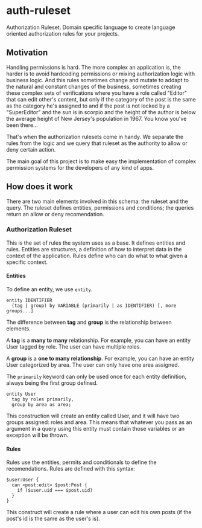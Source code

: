 auth-ruleset
============
Authorization Ruleset. Domain specific language to create language oriented authorization rules for your projects.

## Motivation
Handling permissions is hard. The more complex an application is, the harder is to avoid hardcoding permissions or mixing authorization logic with business logic. And this rules sometimes change and mutate to addapt to the natural and constant changes of the business, sometimes creating these complex sets of verifications where you have a role called "Editor" that can edit other's content, but only if the category of the post is the same as the category he's assigned to and if the post is not locked by a "SuperEditor" and the sun is in scorpio and the height of the author is below the average height of New Jersey's population in 1967. You know you've been there...

That's when the authorization rulesets come in handy. We separate the rules from the logic and we query that ruleset as the authority to allow or deny certain action.

The main goal of this project is to make easy the implementation of complex permission systems for the developers of any kind of apps.

## How does it work
There are two main elements involved in this schema: the ruleset and the query. The ruleset defines entities, permissions and conditions; the queries return an allow or deny recomendation.

### Authorization Ruleset
This is the set of rules the system uses as a base. It defines entities and rules. Entities are structures, a definition of how to interpret data in the context of the application. Rules define who can do what to what given a specific context.

#### Entities
To define an entity, we use `entity`.

```
entity IDENTIFIER
  (tag | group) by VARIABLE (primarily | as IDENTIFIER) [, more groups...]
```

The difference between **tag** and **group** is the relationship between elements.

A **tag** is a **many to many** relationship. For example, you can have an entity User tagged by role. The user can have multiple roles.

A **group** is a **one to many relationship**. For example, you can have an entity User categorized by area. The user can only have one area assigned.

The `primarily` keyword can only be used once for each entity definition, always being the first group defined.

```
entity User
  tag by roles primarily,
  group by area as area;
```

This construction will create an entity called User, and it will have two groups assigned: roles and area. This means that whatever you pass as an argument in a query using this entity must contain those variables or an exception will be thrown.

#### Rules
Rules use the entities, permits and conditionals to define the recomendations. Rules are defined with this syntax:

```
$user:User {
  can <post:edit> $post:Post {
    if ($user.uid === $post.uid)
  } 
}
```

This construct will create a rule where a user can edit his own posts (if the post's id is the same as the user's is).
